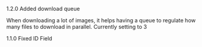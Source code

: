 1.2.0 Added download queue

  When downloading a lot of images, it helps having a queue to regulate how many files to download in parallel. Currently setting to 3

1.1.0 Fixed ID Field
